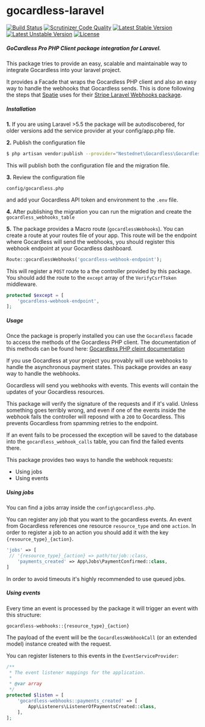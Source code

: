 # gocardless-laravel
[![Build Status](https://travis-ci.com/Nestednet/gocardless-laravel.svg?branch=master)](https://travis-ci.com/Nestednet/gocardless-laravel)
[![Scrutinizer Code Quality](https://scrutinizer-ci.com/g/Nestednet/gocardless-laravel/badges/quality-score.png?b=master)](https://scrutinizer-ci.com/g/Nestednet/gocardless-laravel/?branch=master)
[![Latest Stable Version](https://poser.pugx.org/nestednet/gocardless-laravel/v/stable)](https://packagist.org/packages/nestednet/gocardless-laravel)
[![Latest Unstable Version](https://poser.pugx.org/nestednet/gocardless-laravel/v/unstable)](https://packagist.org/packages/nestednet/gocardless-laravel)
[![License](https://poser.pugx.org/nestednet/gocardless-laravel/license)](https://packagist.org/packages/nestednet/gocardless-laravel)

##### GoCardless Pro PHP Client package integration for Laravel.

This package tries to provide an easy, scalable and maintainable way to integrate Gocardless into your laravel project.

It provides a Facade that wraps the Gocardless PHP client and also an easy way to handle the webhooks that Gocardless sends. This is done following the steps that [Spatie](https://spatie.be/opensource/php) uses for their [Stripe Laravel Webhooks package](https://github.com/spatie/laravel-stripe-webhooks).

##### Installation

**1.** If you are using Laravel >5.5 the package will be autodiscobered, for older versions add the service provider at your config/app.php file.

**2.** Publish the configuration file
```bash
$ php artisan vendor:publish --provider="Nestednet\Gocardless\GocardlessServiceProvider"
```
This will publish both the configuration file and the migration file.

**3.** Review the configuration file
```
config/gocardless.php
```
and add your Gocardless API token and environment to the `.env` file.

**4.** After publishing the migration you can run the migration and create the `gocardless_webhooks_table`

**5.** The package provides a Macro route (`gocardlessWebhooks`). You can create a route at your routes file of your app. This route will be the endpoint where Gocardless will send the webhooks, you should register this webhook endpoint at your Gocardless dashboard.

```php
Route::gocardlessWebhooks('gocardless-webhook-endpoint');
```

This will register a `POST` route to a the controller provided by this package. You should add the route to the `except` array of the `VerifyCsrfToken` middleware.

```php
protected $except = [
    'gocardless-webhook-endpoint',
];
```

##### Usage

Once the package is properly installed you can use the `Gocardless` facade to access the methods of the Gocardless PHP client. The documentation of this methods can be found here: [Gocardless PHP cleint documentation](https://github.com/gocardless/gocardless-pro-php)

If you use Gocardless at your project you provably will use webhooks to handle the asynchronous payment states. This package provides an easy way to handle the webhooks.

Gocardless will send you webhooks with events. This events will contain the updates of your Gocardless resources.

This package will verify the signature of the requests and if it's valid. Unless something goes terribly wrong, and even if one of the events inside the webhook fails the controller will reposnd with a `200` to Gocardless. This prevents Gocardless from spamming retries to the endpoint.

If an event fails to be processed the exception will be saved to the database into the `gocardless_webhook_calls` table, you can find the failed events there.

This package provides two ways to handle the webhook requests:

* Using jobs
* Using events

##### Using jobs
You can find a jobs array inside the `config\gocardless.php`. 

You can register any job that you want to the gocardless events. An event from Gocardless references one resource `resource_type` and one `action`. In order to register a job to an action you should add it with the key `{resource_type}_{action}`. 
```php
'jobs' => [
 // '{resource_type}_{action} => path/to/job::class,
    'payments_created' => App\Jobs\PaymentConfirmed::class,
]
```

In order to avoid timeouts it's highly recommended to use queued jobs.

##### Using events

Every time an event is processed by the package it will trigger an event with this structure: 

`gocardless-webhooks::{resource_type}_{action}`

The payload of the event will be the `GocardlessWebhookCall` (or an extended model) instance created with the request. 

You can register listeners to this events in the `EventServiceProvider`:

```php
/**
 * The event listener mappings for the application.
 *
 * @var array
 */
protected $listen = [
    'gocardless-webhooks::payments_created' => [
        App\Listeners\ListenerOfPaymentsCreated::class,
    ],
];
```

